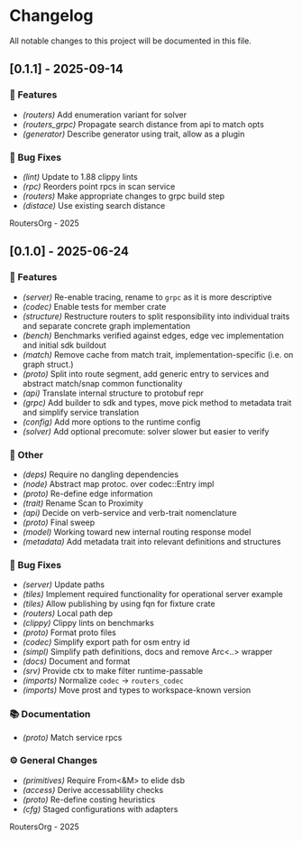 # Changelog

All notable changes to this project will be documented in this file.

## [0.1.1] - 2025-09-14

### 🚀 Features

- *(routers)* Add enumeration variant for solver
- *(routers_grpc)* Propagate search distance from api to match opts
- *(generator)* Describe generator using trait, allow as a plugin

### 🐛 Bug Fixes

- *(lint)* Update to 1.88 clippy lints
- *(rpc)* Reorders point rpcs in scan service
- *(routers)* Make appropriate changes to grpc build step
- *(distace)* Use existing search distance

RoutersOrg - 2025

## [0.1.0] - 2025-06-24

### 🚀 Features

- *(server)* Re-enable tracing, rename to `grpc` as it is more descriptive
- *(codec)* Enable tests for member crate
- *(structure)* Restructure routers to split responsibility into individual traits and separate concrete graph implementation
- *(bench)* Benchmarks verified against edges, edge vec implementation and initial sdk buildout
- *(match)* Remove cache from match trait, implementation-specific (i.e. on graph struct.)
- *(proto)* Split into route segment, add generic entry to services and abstract match/snap common functionality
- *(api)* Translate internal structure to protobuf repr
- *(grpc)* Add builder to sdk and types, move pick method to metadata trait and simplify service translation
- *(config)* Add more options to the runtime config
- *(solver)* Add optional precomute: solver slower but easier to verify

### 💼 Other

- *(deps)* Require no dangling dependencies
- *(node)* Abstract map protoc. over codec::Entry impl
- *(proto)* Re-define edge information
- *(trait)* Rename Scan to Proximity
- *(api)* Decide on verb-service and verb-trait nomenclature
- *(proto)* Final sweep
- *(model)* Working toward new internal routing response model
- *(metadata)* Add metadata trait into relevant definitions and structures

### 🐛 Bug Fixes

- *(server)* Update paths
- *(tiles)* Implement required functionality for operational server example
- *(tiles)* Allow publishing by using fqn for fixture crate
- *(routers)* Local path dep
- *(clippy)* Clippy lints on benchmarks
- *(proto)* Format proto files
- *(codec)* Simplify export path for osm entry id
- *(simpl)* Simplify path definitions, docs and remove Arc<..> wrapper
- *(docs)* Document and format
- *(srv)* Provide ctx to make filter runtime-passable
- *(imports)* Normalize `codec` -> `routers_codec`
- *(imports)* Move prost and types to workspace-known version

### 📚 Documentation

- *(proto)* Match service rpcs

### ⚙️ General Changes

- *(primitives)* Require From<&M> to elide dsb
- *(access)* Derive accessablility checks
- *(proto)* Re-define costing heuristics
- *(cfg)* Staged configurations with adapters

RoutersOrg - 2025
